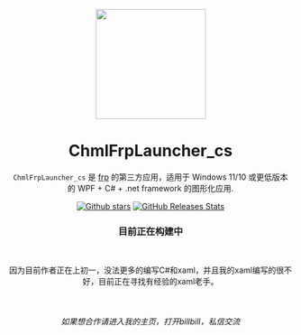 <p align="center">
    <img src="![CFL](https://github.com/user-attachments/assets/91792b42-e4a2-4fbe-84a3-013993d1c1f8)"
        height="195">
</p>
<div align="center">

# ChmlFrpLauncher_cs

`ChmlFrpLauncher_cs` 是 [frp](https://github.com/fatedier/frp) 的第三方应用，适用于 Windows 11/10 或更低版本 的 WPF + C# + .net framework 的图形化应用.

<a href="https://github.com/Qianyiaz/ChmlFrpLauncher_cs">![Github stars](https://img.shields.io/github/stars/Qianyiaz/ChmlFrpLauncher_cs.svg)</a>
[![GitHub Releases Stats](https://img.shields.io/github/downloads/Qianyiaz/ChmlFrpLauncher_cs/total.svg?logo=github)](https://github.com/Qianyiaz/ChmlFrpLauncher_cs)
<br/>

### 目前正在构建中

<br/>

因为目前作者正在上初一，没法更多的编写C#和xaml，并且我的xaml编写的很不好，目前正在寻找有经验的xaml老手。

<br/>

###### 如果想合作请进入我的主页，打开billbill，私信交流

</div>
